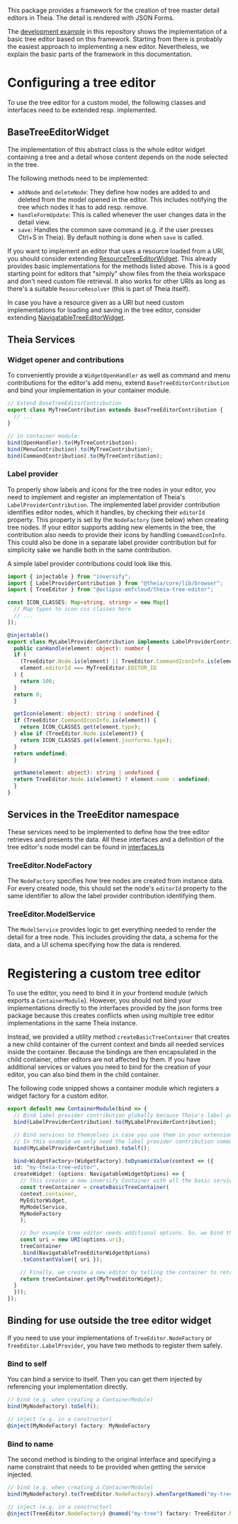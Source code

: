 This package provides a framework for the creation of tree master detail editors in Theia.
The detail is rendered with JSON Forms.

The [development example](../example) in this repository shows the implementation of a basic tree editor based on this framework.
Starting from there is probably the easiest approach to implementing a new editor.
Nevertheless, we explain the basic parts of the framework in this documentation.

# Configuring a tree editor

To use the tree editor for a custom model, the following classes and interfaces need to be extended resp. implemented.

## BaseTreeEditorWidget

The implementation of this abstract class is the whole editor widget containing a tree and a detail
whose content depends on the node selected in the tree.

The following methods need to be implemented:

- `addNode` and `deleteNode`: They define how nodes are added to and deleted from the model opened in the editor.
This includes notifying the tree which nodes it has to add resp. remove.
- `handleFormUpdate`: This is called whenever the user changes data in the detail view.
- `save`: Handles the common save command (e.g. if the user presses Ctrl+S in Theia).
By default nothing is done when `save` is called.

If you want to implement an editor that uses a resource loaded from a URI,
you should consider extending [ResourceTreeEditorWidget](src/browser/resource/resource-tree-editor-widget.ts).
This already provides basic implementations for the methods listed above.
This is a good starting point for editors that "simply" show files from the theia workspace and don't need custom file retrieval.
It also works for other URIs as long as there's a suitable `ResourceResolver` (this is part of Theia itself).

In case you have a resource given as a URI but need custom implementations for loading and saving in the tree editor,
consider extending [NavigatableTreeEditorWidget](src/browser/navigatable-tree-editor-widget.ts).

## Theia Services

### Widget opener and contributions

To conveniently provide a `WidgetOpenHandler` as well as command and menu contributions for the editor's add menu,
extend `BaseTreeEditorContribution` and bind your implementation in your container module.

```typescript
// Extend BaseTreeEditorContribution
export class MyTreeContribution extends BaseTreeEditorContribution {
  // ...
}

// in container module:
bind(OpenHandler).to(MyTreeContribution);
bind(MenuContribution).to(MyTreeContribution);
bind(CommandContribution).to(MyTreeContribution);
```

### Label provider

To properly show labels and icons for the tree nodes in your editor,
you need to implement and register an implementation of Theia's `LabelProviderContribution`.
The implemented label provider contribution identifies editor nodes, which it handles,
by checking their `editorId` property. This property is set by the `NodeFactory` (see below) when creating tree nodes.
If your editor supports adding new elements in the tree,
the contribution also needs to provide their icons by handling `CommandIconInfo`.
This could also be done in a separate label provider contribution but for simplicity
sake we handle both in the same contribution.

A simple label provider contributions could look like this.

```typescript
import { injectable } from "inversify";
import { LabelProviderContribution } from "@theia/core/lib/browser";
import { TreeEditor } from "@eclipse-emfcloud/theia-tree-editor";

const ICON_CLASSES: Map<string, string> = new Map([
  // Map types to icon css classes here
  // ...
]);

@injectable()
export class MyLabelProviderContribution implements LabelProviderContribution {
  public canHandle(element: object): number {
  if (
    (TreeEditor.Node.is(element) || TreeEditor.CommandIconInfo.is(element)) &&
    element.editorId === MyTreeEditor.EDITOR_ID
  ) {
    return 100;
  }
  return 0;
  }

  getIcon(element: object): string | undefined {
  if (TreeEditor.CommandIconInfo.is(element)) {
    return ICON_CLASSES.get(element.type);
  } else if (TreeEditor.Node.is(element)) {
    return ICON_CLASSES.get(element.jsonforms.type);
  }
  return undefined;
  }

  getName(element: object): string | undefined {
  return TreeEditor.Node.is(element) ? element.name : undefined;
  }
}
```

## Services in the TreeEditor namespace

These services need to be implemented to define how the tree editor retrieves and presents the data.
All these interfaces and a definition of the tree editor's node model can be found in
[interfaces.ts](../theia-tree-editor/src/browser/interfaces.ts)

### TreeEditor.NodeFactory

The `NodeFactory` specifies how tree nodes are created from instance data.
For every created node, this should set the node's `editorId` property
to the same identifier to allow the label provider contribution identifying them.

### TreeEditor.ModelService

The `ModelService` provides logic to get everything needed to render the detail for a tree node.
This includes providing the data, a schema for the data, and a UI schema specifying how the data is rendered.

# Registering a custom tree editor

To use the editor, you need to bind it in your frontend module (which exports a `ContainerModule`).
However, you should not bind your implementations directly to the interfaces provided
by the json forms tree package because this creates conflicts when using multiple tree editor implementations in the same Theia instance.

Instead, we provided a utility method `createBasicTreeContainer` that creates a new child container of the current context
and binds all needed services inside the container.
Because the bindings are then encapsulated in the child container, other editors are not affected by them.
If you have additional services or values you need to bind for the creation of your editor,
you can also bind them in the child container.

The following code snipped shows a container module which registers a widget factory for a custom editor.

```typescript
export default new ContainerModule(bind => {
  // Bind label provider contribution globally because Theia's label provider can't find it otherwise.
  bind(LabelProviderContribution).to(MyLabelProviderContribution);

  // Bind services to themselves in case you use them in your extension outside of the editor, too.
  // In this example we only need the label provider contribution somewhere else.
  bind(MyLabelProviderContribution).toSelf();

  bind<WidgetFactory>(WidgetFactory).toDynamicValue(context => ({
  id: "my-theia-tree-editor",
  createWidget: (options: NavigatableWidgetOptions) => {
    // This creates a new inversify Container with all the basic services needed for a theia tree editor.
    const treeContainer = createBasicTreeContainer(
    context.container,
    MyEditorWidget,
    MyModelService,
    MyNodeFactory
    );

    // Our example tree editor needs additional options. So, we bind them in the container created before
    const uri = new URI(options.uri);
    treeContainer
    .bind(NavigatableTreeEditorWidgetOptions)
    .toConstantValue({ uri });

    // Finally, we create a new editor by telling the container to retrieve an instance of our editor implementation
    return treeContainer.get(MyTreeEditorWidget);
  }
  }));
});
```

## Binding for use outside the tree editor widget

If you need to use your implementations of `TreeEditor.NodeFactory` or `TreeEditor.LabelProvider`,
you have two methods to register them safely.

### Bind to self

You can bind a service to itself. Then you can get them injected by referencing your implementation directly.

```typescript
// bind (e.g. when creating a ContainerModule)
bind(MyNodeFactory).toSelf();

// inject (e.g. in a constructor)
@inject(MyNodeFactory) factory: MyNodeFactory
```

### Bind to name

The second method is binding to the original interface and specifying a name constraint that needs to be provided when getting the service injected.

```typescript
// bind (e.g. when creating a ContainerModule)
bind(MyNodeFactory).to(TreeEditor.NodeFactory).whenTargetNamed("my-tree");

// inject (e.g. in a constructor)
@inject(TreeEditor.NodeFactory) @named("my-tree") factory: TreeEditor.NodeFactory
```
